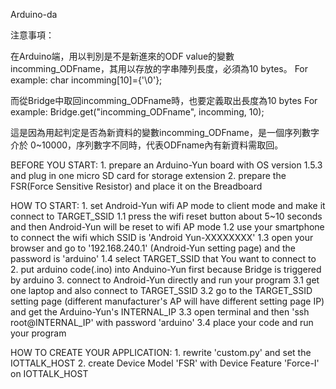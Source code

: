 Arduino-da

注意事項：

在Arduino端，用以判別是不是新進來的ODF value的變數 incomming_ODFname，其用以存放的字串陣列長度，必須為10 bytes。
For example:  char incomming[10]={'\0'};

而從Bridge中取回incomming_ODFname時，也要定義取出長度為10 bytes
For example:  Bridge.get("incomming_ODFname",  incomming, 10);

這是因為用起判定是否為新資料的變數incomming_ODFname，是一個序列數字介於 0~10000，序列數字不同時，代表ODFname內有新資料需取回。

BEFORE YOU START:
    1. prepare an Arduino-Yun board with OS version 1.5.3 and
       plug in one micro SD card for storage extension
    2. prepare the FSR(Force Sensitive Resistor) and place it on the Breadboard

HOW TO START: 
    1. set Android-Yun wifi AP mode to client mode and make it connect to TARGET_SSID
        1.1 press the wifi reset button about 5~10 seconds and 
            then Android-Yun will be reset to wifi AP mode 
        1.2 use your smartphone to connect the wifi which 
            SSID is 'Android Yun-XXXXXXXX'
        1.3 open your browser and go to '192.168.240.1' (Android-Yun setting page) 
            and the password is 'arduino' 
        1.4 select TARGET_SSID that You want to connect to 
    2. put arduino code(.ino) into Anduino-Yun first 
       because Bridge is triggered by arduino 
    3. connect to Android-Yun directly and run your program 
        3.1 get one laptop and also connect to TARGET_SSID 
        3.2 go to the TARGET_SSID setting page 
            (different manufacturer's AP will have different setting page IP) 
            and get the Arduino-Yun's INTERNAL_IP 
        3.3 open terminal and then 'ssh root@INTERNAL_IP' with password 'arduino' 
        3.4 place your code and run your program 

HOW TO CREATE YOUR APPLICATION: 
    1. rewrite 'custom.py' and set the IOTTALK_HOST 
    2. create Device Model 'FSR' with Device Feature 'Force-I' 
       on IOTTALK_HOST